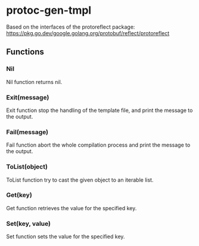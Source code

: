 # protoc-gen-tmpl

Based on the interfaces of the protoreflect package: <https://pkg.go.dev/google.golang.org/protobuf/reflect/protoreflect>

## Functions

### Nil

Nil function returns nil.

### Exit(message)

Exit function stop the handling of the template file, and print the message to the output.

### Fail(message)

Fail function abort the whole compilation process and print the message to the output.

### ToList(object)

ToList function try to cast the given object to an iterable list.

### Get(key)

Get function retrieves the value for the specified key.

### Set(key, value)

Set function sets the value for the specified key.
